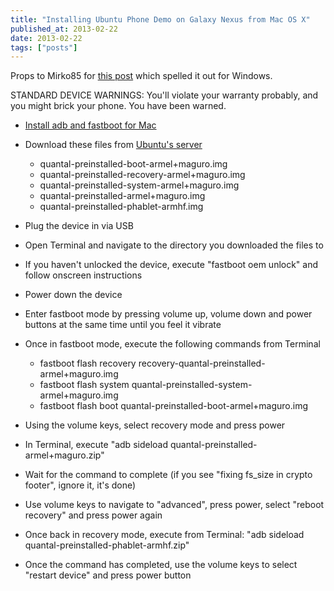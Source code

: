 ```yaml
---
title: "Installing Ubuntu Phone Demo on Galaxy Nexus from Mac OS X"
published_at: 2013-02-22
date: 2013-02-22
tags: ["posts"]
---
```

Props to Mirko85 for [this post](http://j.mp/15yUsPE) which spelled it out for Windows.

STANDARD DEVICE WARNINGS: You'll violate your warranty probably, and you might brick your phone. You have been warned.

*   [Install adb and fastboot for Mac](http://code.google.com/p/adb-fastboot-install/)
*   Download these files from [Ubuntu's server](http://cdimage.ubuntu.com/ubuntu-touch-preview/quantal/mwc-demo/)

    *   quantal-preinstalled-boot-armel+maguro.img
    *   quantal-preinstalled-recovery-armel+maguro.img
    *   quantal-preinstalled-system-armel+maguro.img
    *   quantal-preinstalled-armel+maguro.img
    *   quantal-preinstalled-phablet-armhf.img

*   Plug the device in via USB
*   Open Terminal and navigate to the directory you downloaded the files to
*   If you haven't unlocked the device, execute "fastboot oem unlock" and follow onscreen instructions
*   Power down the device
*   Enter fastboot mode by pressing volume up, volume down and power buttons at the same time until you feel it vibrate
*   Once in fastboot mode, execute the following commands from Terminal

    *   fastboot flash recovery recovery-quantal-preinstalled-armel+maguro.img
    *   fastboot flash system quantal-preinstalled-system-armel+maguro.img
    *   fastboot flash boot quantal-preinstalled-boot-armel+maguro.img

*   Using the volume keys, select recovery mode and press power
*   In Terminal, execute "adb sideload quantal-preinstalled-armel+maguro.zip"
*   Wait for the command to complete (if you see "fixing fs_size in crypto footer", ignore it, it's done)
*   Use volume keys to navigate to "advanced", press power, select "reboot recovery" and press power again
*   Once back in recovery mode, execute from Terminal: "adb sideload quantal-preinstalled-phablet-armhf.zip"
*   Once the command has completed, use the volume keys to select "restart device" and press power button